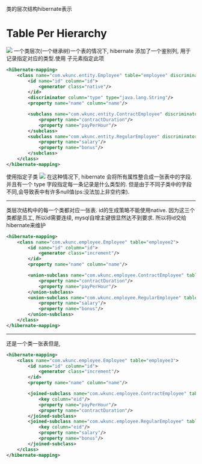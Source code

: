 类的层次结构hibernate表示

# Table Per Hierarchy

![](img/Hi.PNG)
一个类层次(一个继承树)一个表的情况下, hibernate 添加了一个鉴别列,
用于记录指定对应的类型.使用 <discriminator/> 子元素指定此项

```xml
<hibernate-mapping>
    <class name="com.wkunc.entity.Employee" table="employee" discriminator-value="emp">
        <id name="id" column="id">
            <generator class="native"/>
        </id>
        <discriminator column="type" type="java.lang.String"/>
        <property name="name" column="name"/>

        <subclass name="com.wkunc.entity.ContractEmployee" discriminator-value="com_emp">
            <property name="contractDuration"/>
            <property name="payPerHour"/>
        </subclass>
        <subclass name="com.wkunc.entity.RegularEmployee" discriminator-value="reg_emp">
            <property name="salary"/>
            <property name="bonus"/>
        </subclass>
    </class>
</hibernate-mapping>
```

使用<subclass/>指定子类
![](img/table.PNG)
在这种情况下, hibernate 会将所有属性整合成一张表中的字段.
并且有一个 type 字段指定每一条记录是什么类型的.
但是由于不同子类中的字段不同,会导致表中有许多null值(ps:没法加上非空约束).

---
类层次结构中的每一个类都对应一张表.
id的生成策略不能使用native. 因为这三个类都是员工, 所以id需要连续,
mysql自增主键很显然达不到要求. 所以将id交给hibernate来维护

```xml
<hibernate-mapping>
    <class name="com.wkunc.employee.Employee" table="employee2">
        <id name="id" column="id">
            <generator class="increment"/>
        </id>
        <property name="name" column="name"/>

        <union-subclass name="com.wkunc.employee.ContractEmployee" table="conemp2">
            <property name="contractDuration"/>
            <property name="payPerHour"/>
        </union-subclass>
        <union-subclass name="com.wkunc.employee.RegularEmployee" table="regemp2">
            <property name="salary"/>
            <property name="bonus"/>
        </union-subclass>
    </class>
</hibernate-mapping>
```

---
还是一个类一张表但是,

```xml
<hibernate-mapping>
    <class name="com.wkunc.employee.Employee" table="employee3">
        <id name="id" column="id">
            <generator class="increment"/>
        </id>
        <property name="name" column="name"/>

        <joined-subclass name="com.wkunc.employee.ContractEmployee" table="contemp3">
            <key column="eid"/>
            <property name="payPerHour"/>
            <property name="contractDuration"/>
        </joined-subclass>
        <joined-subclass name="com.wkunc.employee.RegularEmployee" table="regemp3">
            <key column="eid"/>
            <property name="salary"/>
            <property name="bonus"/>
        </joined-subclass>
    </class>
</hibernate-mapping>
```
